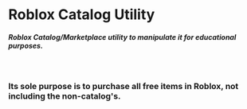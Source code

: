 # Roblox Catalog Utility
#####   Roblox Catalog/Marketplace utility to manipulate it for educational purposes.

</br>

### Its sole purpose is to purchase all free items in Roblox, not including the non-catalog's.
